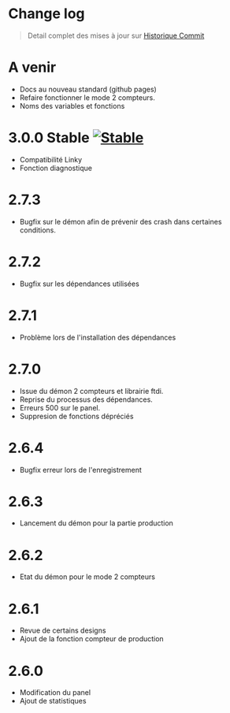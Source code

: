 Change log
==========

> Detail complet des mises à jour sur [Historique
> Commit](https://github.com/NextDom/plugin-teleinfo/commits/master)

A venir
=====
- Docs au nouveau standard (github pages)
- Refaire fonctionner le mode 2 compteurs.
- Noms des variables et fonctions

3.0.0 Stable [![Stable](https://img.shields.io/badge/version-stable-brightgreen.svg?longCache=true&style=flat-square)](https://github.com/NextDom/plugin-teleinfo/releases)
=====
- Compatibilité Linky
- Fonction diagnostique

2.7.3
=====
- Bugfix sur le démon afin de prévenir des crash dans certaines conditions.

2.7.2
=====
- Bugfix sur les dépendances utilisées

2.7.1
=====
- Problème lors de l'installation des dépendances

2.7.0
=====
- Issue du démon 2 compteurs et librairie ftdi.
- Reprise du processus des dépendances.
- Erreurs 500 sur le panel.
- Suppresion de fonctions dépréciés

2.6.4
=====
- Bugfix erreur lors de l'enregistrement

2.6.3
=====
- Lancement du démon pour la partie production

2.6.2
=====
- Etat du démon pour le mode 2 compteurs

2.6.1
=====
- Revue de certains designs
- Ajout de la fonction compteur de production

2.6.0
=====
- Modification du panel
- Ajout de statistiques
